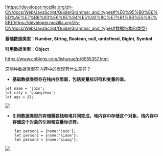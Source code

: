 [https://developer.mozilla.org/zh-CN/docs/Web/JavaScript/Guide/Grammar_and_types#%E6%95%B0%E6%8D%AE%E7%BB%93%E6%9E%84%E5%92%8C%E7%B1%BB%E5%9E%8B](https://developer.mozilla.org/zh-CN/docs/Web/JavaScript/Guide/Grammar_and_types#数据结构和类型)

**基础数据类型：Number, String, Boolean, null, undefined, BigInt, Symbol**

**引用数据类型：Object**



https://www.cnblogs.com/lishuxue/p/6555357.html

这两种数据类型在内存中的表现有什么差异？

* **基础数据类型存在栈内存里面，包括变量标识符和变量的值。**

```
let name = 'jozo';
let city = 'guangzhou';
let age = 22;
```

![](https://images2015.cnblogs.com/blog/1041634/201703/1041634-20170316102444870-1259333402.png)



* **引用数据类型的存储需要栈和堆共同完成，堆内存中存储这个对象，栈内存中存储这个对象的引用和变量标识符。**

  ```
   let person1 = {name:'jozo'};
   let person2 = {name:'xiaom'};
   let person3 = {name:'xiaoq'};
  ```

![](https://images2015.cnblogs.com/blog/1041634/201703/1041634-20170316102715479-1695980024.png)
